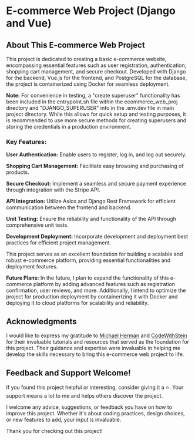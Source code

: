 # E-commerce Web Project (Django and Vue)

## About This E-commerce Web Project

This project is dedicated to creating a basic e-commerce website, encompassing essential features such as user registration, authentication, shopping cart management, and secure checkout. Developed with Django for the backend, Vue.js for the frontend, and PostgreSQL for the database, the project is containerized using Docker for seamless deployment.

**Note:** For convenience in testing, a "create superuser" functionality has been included in the entrypoint.sh file within the ecommerce_web_proj directory and "DJANGO_SUPERUSER" info in the .env.dev file in main project directory. While this allows for quick setup and testing purposes, it is recommended to use more secure methods for creating superusers and storing the credentials in a production environment.

### Key Features:

**User Authentication:** Enable users to register, log in, and log out securely.

**Shopping Cart Management:** Facilitate easy browsing and purchasing of products.

**Secure Checkout:** Implement a seamless and secure payment experience through integration with the Stripe API.

**API Integration:** Utilize Axios and Django Rest Framework for efficient communication between the frontend and backend.

**Unit Testing:** Ensure the reliability and functionality of the API through comprehensive unit tests.

**Development Deployment:** Incorporate development and deployment best practices for efficient project management.

This project serves as an excellent foundation for building a scalable and robust e-commerce platform, providing essential functionalities and deployment features.

**Future Plans:**
In the future, I plan to expand the functionality of this e-commerce platform by adding advanced features such as registration confirmation, user reviews, and more. Additionally, I intend to optimize the project for production deployment by containerizing it with Docker and deploying it to cloud platforms for scalability and reliability.


## Acknowledgments

I would like to express my gratitude to [Michael Herman](https://testdriven.io/blog/dockerizing-django-with-postgres-gunicorn-and-nginx/#static-files) and [CodeWithStein](https://www.youtube.com/watch?v=Yg5zkd9nm6w&t=2s) for their invaluable tutorials and resources that served as the foundation for this project. Their guidance and expertise were invaluable in helping me develop the skills necessary to bring this e-commerce web project to life.



## Feedback and Support Welcome!

If you found this project helpful or interesting, consider giving it a ⭐️. Your support means a lot to me and helps others discover the project.

I welcome any advice, suggestions, or feedback you have on how to improve this project. Whether it's about coding practices, design choices, or new features to add, your input is invaluable.

Thank you for checking out this project!
